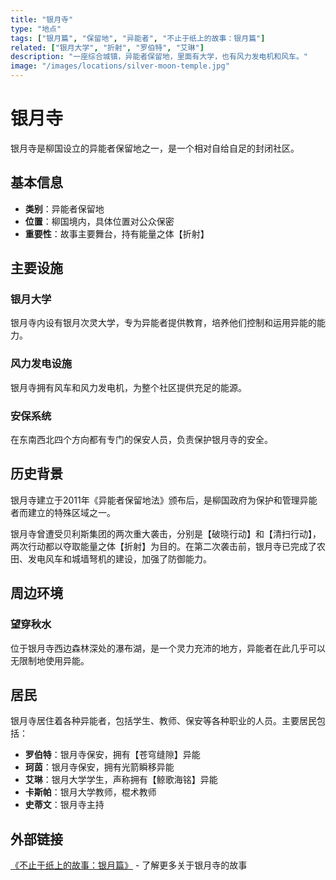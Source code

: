 ```yaml
---
title: "银月寺"
type: "地点"
tags: ["银月篇", "保留地", "异能者", "不止于纸上的故事：银月篇"]
related: ["银月大学", "折射", "罗伯特", "艾琳"]
description: "一座综合城镇，异能者保留地，里面有大学，也有风力发电机和风车。"
image: "/images/locations/silver-moon-temple.jpg"
---
```

# 银月寺

银月寺是柳国设立的异能者保留地之一，是一个相对自给自足的封闭社区。

## 基本信息

- **类别**：异能者保留地
- **位置**：柳国境内，具体位置对公众保密
- **重要性**：故事主要舞台，持有能量之体【折射】

## 主要设施

### 银月大学
银月寺内设有银月次灵大学，专为异能者提供教育，培养他们控制和运用异能的能力。

### 风力发电设施
银月寺拥有风车和风力发电机，为整个社区提供充足的能源。

### 安保系统
在东南西北四个方向都有专门的保安人员，负责保护银月寺的安全。

## 历史背景

银月寺建立于2011年《异能者保留地法》颁布后，是柳国政府为保护和管理异能者而建立的特殊区域之一。

<div class="spoiler" data-source="《不止于纸上的故事：银月篇》清扫行动">
银月寺曾遭受贝利斯集团的两次重大袭击，分别是【破晓行动】和【清扫行动】，两次行动都以夺取能量之体【折射】为目的。在第二次袭击前，银月寺已完成了农田、发电风车和城墙弩机的建设，加强了防御能力。
</div>

## 周边环境

### 望穿秋水
位于银月寺西边森林深处的瀑布湖，是一个灵力充沛的地方，异能者在此几乎可以无限制地使用异能。

## 居民

银月寺居住着各种异能者，包括学生、教师、保安等各种职业的人员。主要居民包括：

- **罗伯特**：银月寺保安，拥有【苍穹缝隙】异能
- **珂茵**：银月寺保安，拥有光箭瞬移异能
- **艾琳**：银月大学学生，声称拥有【鲸歌海铭】异能
- **卡斯帕**：银月大学教师，棍术教师
- **史蒂文**：银月寺主持

## 外部链接

[《不止于纸上的故事：银月篇》](https://tobenot.itch.io/beyond-books) - 了解更多关于银月寺的故事 
